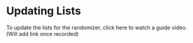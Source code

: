 # Updating Lists

To update the lists for the randomizer, click here to watch a guide video. (Will add link once recorded)